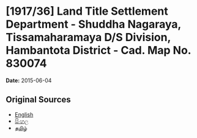 # [1917/36] Land Title Settlement Department - Shuddha Nagaraya, Tissamaharamaya D/S Division, Hambantota District - Cad. Map No. 830074

**Date:** 2015-06-04

## Original Sources

- [English](https://documents.gov.lk/view/extra-gazettes/2015/6/1917-36_E.pdf)
- [සිංහල](https://documents.gov.lk/view/extra-gazettes/2015/6/1917-36_S.pdf)
- [தமிழ்](https://documents.gov.lk/view/extra-gazettes/2015/6/1917-36_T.pdf)
